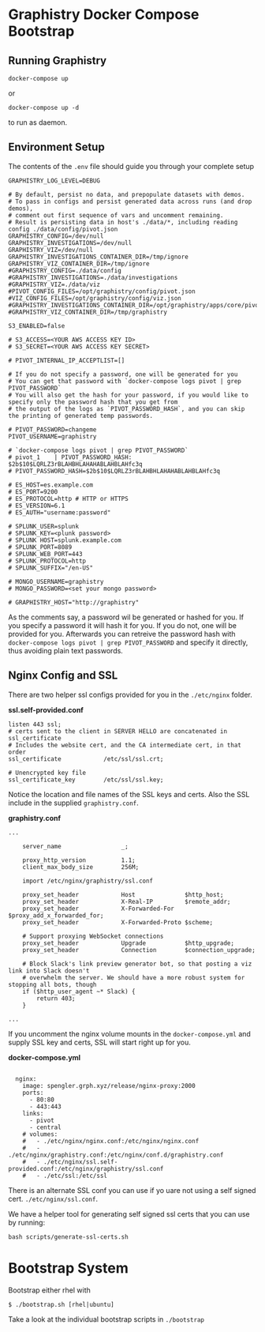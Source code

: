 Graphistry Docker Compose Bootstrap
===================================

Running Graphistry
------------------

`docker-compose up`

or 

`docker-compose up -d`

to run as daemon.

Environment Setup
-----------------
The contents of the `.env` file should guide you through your complete setup

```
GRAPHISTRY_LOG_LEVEL=DEBUG

# By default, persist no data, and prepopulate datasets with demos.
# To pass in configs and persist generated data across runs (and drop demos),
# comment out first sequence of vars and uncomment remaining.
# Result is persisting data in host's ./data/*, including reading config ./data/config/pivot.json
GRAPHISTRY_CONFIG=/dev/null
GRAPHISTRY_INVESTIGATIONS=/dev/null
GRAPHISTRY_VIZ=/dev/null
GRAPHISTRY_INVESTIGATIONS_CONTAINER_DIR=/tmp/ignore
GRAPHISTRY_VIZ_CONTAINER_DIR=/tmp/ignore
#GRAPHISTRY_CONFIG=./data/config
#GRAPHISTRY_INVESTIGATIONS=./data/investigations
#GRAPHISTRY_VIZ=./data/viz
#PIVOT_CONFIG_FILES=/opt/graphistry/config/pivot.json
#VIZ_CONFIG_FILES=/opt/graphistry/config/viz.json
#GRAPHISTRY_INVESTIGATIONS_CONTAINER_DIR=/opt/graphistry/apps/core/pivot/data
#GRAPHISTRY_VIZ_CONTAINER_DIR=/tmp/graphistry

S3_ENABLED=false

# S3_ACCESS=<YOUR AWS ACCESS KEY ID>
# S3_SECRET=<YOUR AWS ACCESS KEY SECRET>

# PIVOT_INTERNAL_IP_ACCEPTLIST=[]

# If you do not specify a password, one will be generated for you
# You can get that password with `docker-compose logs pivot | grep PIVOT_PASSWORD`
# You will also get the hash for your password, if you would like to specify only the password hash that you get from
# the output of the logs as `PIVOT_PASSWORD_HASH`, and you can skip the printing of generated temp passwords.

# PIVOT_PASSWORD=changeme
PIVOT_USERNAME=graphistry

# `docker-compose logs pivot | grep PIVOT_PASSWORD`
# pivot_1    | PIVOT_PASSWORD_HASH: $2b$10$LQRLZ3rBLAHBHLAHAHABLAHBLAHfc3q
# PIVOT_PASSWORD_HASH=$2b$10$LQRLZ3rBLAHBHLAHAHABLAHBLAHfc3q

# ES_HOST=es.example.com
# ES_PORT=9200
# ES_PROTOCOL=http # HTTP or HTTPS
# ES_VERSION=6.1
# ES_AUTH="username:password"

# SPLUNK_USER=splunk
# SPLUNK_KEY=<plunk password>
# SPLUNK HOST=splunk.example.com
# SPLUNK_PORT=8089
# SPLUNK_WEB_PORT=443
# SPLUNK_PROTOCOL=http
# SPLUNK_SUFFIX="/en-US"

# MONGO_USERNAME=graphistry
# MONGO_PASSWORD=<set your mongo password>

# GRAPHISTRY_HOST="http://graphistry"
```

As the comments say, a password wil be generated or hashed for you. If you specify a password it will hash it for you. 
If you do not, one will be provided for you. Afterwards you can retreive the password hash with 
`docker-compose logs pivot | grep PIVOT_PASSWORD` and specify it directly, thus avoiding plain text passwords.

Nginx Config and SSL
--------------------

There are two helper ssl configs provided for you in the `./etc/nginx` folder.

**ssl.self-provided.conf**
```
listen 443 ssl;
# certs sent to the client in SERVER HELLO are concatenated in ssl_certificate
# Includes the website cert, and the CA intermediate cert, in that order
ssl_certificate            /etc/ssl/ssl.crt;

# Unencrypted key file
ssl_certificate_key        /etc/ssl/ssl.key;
```

Notice the location and file names of the SSL keys and certs. Also the SSL include in the supplied `graphistry.conf`.

**graphistry.conf**
```
...
    
    server_name                 _;

    proxy_http_version          1.1;
    client_max_body_size        256M;

    import /etc/nginx/graphistry/ssl.conf

    proxy_set_header            Host              $http_host;
    proxy_set_header            X-Real-IP         $remote_addr;
    proxy_set_header            X-Forwarded-For   $proxy_add_x_forwarded_for;
    proxy_set_header            X-Forwarded-Proto $scheme;

    # Support proxying WebSocket connections
    proxy_set_header            Upgrade           $http_upgrade;
    proxy_set_header            Connection        $connection_upgrade;

    # Block Slack's link preview generator bot, so that posting a viz link into Slack doesn't
    # overwhelm the server. We should have a more robust system for stopping all bots, though
    if ($http_user_agent ~* Slack) {
        return 403;
    }

...

```

If you uncomment the nginx volume mounts in the `docker-compose.yml` and supply SSL key and certs, SSL will start 
right up for you.

**docker-compose.yml**
```

  nginx:
    image: spengler.grph.xyz/release/nginx-proxy:2000
    ports:
      - 80:80
      - 443:443
    links:
      - pivot
      - central
    # volumes:  
    #   - ./etc/nginx/nginx.conf:/etc/nginx/nginx.conf
    #   - ./etc/nginx/graphistry.conf:/etc/nginx/conf.d/graphistry.conf
    #   - ./etc/nginx/ssl.self-provided.conf:/etc/nginx/graphistry/ssl.conf
    #   - ./etc/ssl:/etc/ssl

```

There is an alternate SSL conf you can use if yo uare not using a self signed cert. `./etc/nginx/ssl.conf`.

We have a helper tool for generating self signed ssl certs that you can use by running:

`bash scripts/generate-ssl-certs.sh`

Bootstrap System
================

Bootstrap either rhel with

`$ ./bootstrap.sh [rhel|ubuntu]`

Take a look at the individual bootstrap scripts in `./bootstrap`
